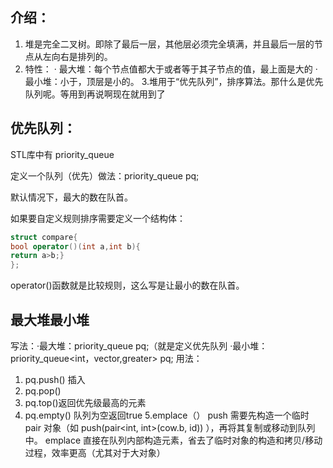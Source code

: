 ## 介绍：
1. 堆是完全二叉树。即除了最后一层，其他层必须完全填满，并且最后一层的节点从左向右是排列的。
2. 特性： · 最大堆：每个节点值都大于或者等于其子节点的值，最上面是大的
         · 最小堆：小于，顶层是小的。
3.堆用于“优先队列”，排序算法。那什么是优先队列呢。等用到再说啊现在就用到了
## 优先队列：
STL库中有 priority_queue

定义一个队列（优先）做法：priority_queue<int> pq;

默认情况下，最大的数在队首。

如果要自定义规则排序需要定义一个结构体：
```cpp
struct compare{
bool operator()(int a,int b){
return a>b;}
};
```
operator()函数就是比较规则，这么写是让最小的数在队首。

## 最大堆最小堆

写法：·最大堆：priority_queue<int> pq;（就是定义优先队列
     ·最小堆：priority_queue<int，vector<int>,greater<int>> pq;
用法： 
1. pq.push() 插入
2. pq.pop()
3. pq.top()返回优先级最高的元素
4. pq.empty() 队列为空返回true
5.emplace（）
  push 需要先构造一个临时 pair 对象（如 push(pair<int, int>(cow.b, id)) ），再将其复制或移动到队列中。
   emplace 直接在队列内部构造元素，省去了临时对象的构造和拷贝/移动过程，效率更高（尤其对于大对象）
      
   
